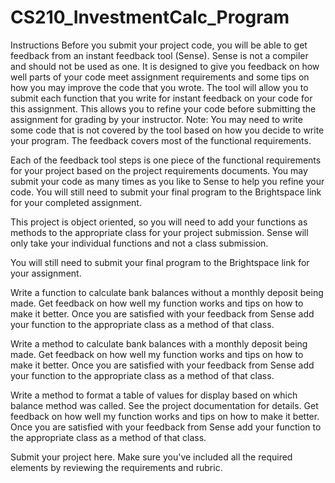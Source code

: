 # CS210_InvestmentCalc_Program


Instructions
Before you submit your project code, you will be able to get feedback from an instant feedback tool (Sense). Sense is not a compiler and should not be used as one. It is designed to give you feedback on how well parts of your code meet assignment requirements and some tips on how you may improve the code that you wrote. The tool will allow you to submit each function that you write for instant feedback on your code for this assignment. This allows you to refine your code before submitting the assignment for grading by your instructor. Note: You may need to write some code that is not covered by the tool based on how you decide to write your program. The feedback covers most of the functional requirements. 

Each of the feedback tool steps is one piece of the functional requirements for your project based on the project requirements documents.  You may submit your code as many times as you like to Sense to help you refine your code. You will still need to submit your final program to the Brightspace link for your completed assignment.

This project is object oriented, so you will need to add your functions as methods to the appropriate class for your project submission. Sense will only take your individual functions and not a class submission. 

You will still need to submit your final program to the Brightspace link for your assignment.

Write a function to calculate bank balances without a monthly deposit being made. Get feedback on how well my function works and tips on how to make it better. Once you are satisfied with your feedback from Sense add your function to the appropriate class as a method of that class. 

Write a method to calculate bank balances with a monthly deposit being made. Get feedback on how well my function works and tips on how to make it better. Once you are satisfied with your feedback from Sense add your function to the appropriate class as a method of that class.

Write a method to format a table of values for display  based on which balance method was called. See the project documentation for details. Get feedback on how well my function works and tips on how to make it better. Once you are satisfied with your feedback from Sense add your function to the appropriate class as a method of that class.

Submit your project here. Make sure you've included all the required elements by reviewing the requirements and rubric.

